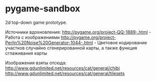 # pygame-sandbox
2d top-down game prototype. 

Источники вдохновления:
http://pygame.org/project-QQ-1889-.html - Работа с изображениями
http://pygame.org/project-Perlin%20Noise%20Generator-1044-.html - Цветовое кодирование участков случайно сгенерированной карты, а также функция сглаживания карты 

Изображения взяты отсюда:
http://www.gdunlimited.net/resources/cat/general/chibi
http://www.gdunlimited.net/resources/cat/general/tilesets 
